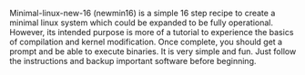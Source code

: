 Minimal-linux-new-16 (newmin16) is a simple 16 step recipe to create a minimal linux system which could be expanded to be fully operational.
However, its intended purpose is more of a tutorial to experience the basics of compilation and kernel modification.
Once complete, you should get a prompt and be able to execute binaries.
It is very simple and fun.
Just follow the instructions and backup important software before beginning.
